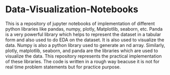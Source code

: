# Data-Visualization-Notebooks

This is a repository of jupyter notebooks of implementation of different python libraries like pandas, numpy, plotly, Matplotlib, seaborn, etc.
Panda is a very powerful library which helps to represent the dataset in a tabular form and also used to do EDA on the dataset. It is also used to visualize the data.
Numpy is also a python library used to generate an nd array.
Similarly, plotly, matplotlib, seaborn, and panda are the libraries which are used to visualize the data.
This repository represents the practical implementation of these libraries.
The code is written in a rough way beacuse it is not for real time problem statements but for practice purpose.

